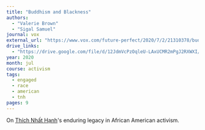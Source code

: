```yaml
---
title: "Buddhism and Blackness"
authors:
  - "Valerie Brown"
  - "Sigal Samuel"
journal: vox
external_url: "https://www.vox.com/future-perfect/2020/7/2/21310378/buddhist-mindfulness-meditation-black-activism-future-perfect"
drive_links:
  - "https://drive.google.com/file/d/12JdmVcPzOqleU-LAxUCMR2mPgJ2RXWXI/view?usp=drivesdk"
year: 2020
month: jul
course: activism
tags:
  - engaged
  - race
  - american
  - tnh
pages: 9
---
```


On [Thích Nhất Hạnh](/authors/tnh)'s enduring legacy in African American activism.

